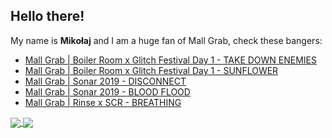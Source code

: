 ## Hello there!

My name is **Mikołaj** and I am a huge fan of Mall Grab, check these bangers:

* [Mall Grab | Boiler Room x Glitch Festival Day 1 - TAKE DOWN ENEMIES](http://youtu.be/4mtfCl5J78c?t=3418)
* [Mall Grab | Boiler Room x Glitch Festival Day 1 - SUNFLOWER](http://youtu.be/4mtfCl5J78c?t=3670)
* [Mall Grab | Sonar 2019 - DISCONNECT](http://youtu.be/irTqcOFRK_o?t=592)
* [Mall Grab | Sonar 2019 - BLOOD FLOOD](http://youtu.be/irTqcOFRK_o?t=2210)
* [Mall Grab | Rinse x SCR - BREATHING](http://youtu.be/RuK-ST4PS74?t=1715)

<a href="#">
  <img align="center" src="https://github-readme-stats.vercel.app/api?username=wlgs&count_private=true&show_icons=true&theme=onedark&hide=pr&hide_title=true" />
</a>
<a href="#">
  <img align="center" src="https://github-readme-stats.vercel.app/api/top-langs/?username=wlgs&layout=compact&theme=onedark&langs_count=10" />
</a>
